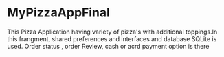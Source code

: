 # MyPizzaAppFinal
This 
Pizza Application having variety of pizza's with additional toppings.In this frangment, shared preferences and interfaces and database SQLite is used.
Order status , order Review, cash or acrd payment option is there
